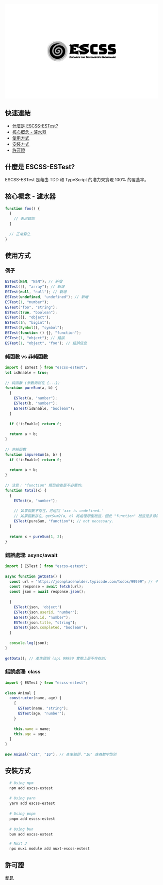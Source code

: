 ![logo](https://github.com/ESCSS-labs/ESCSS/blob/main/assets/logo.png)

## 快速連結

- [什麼是 ESCSS-ESTest?](#什麼是-escss-estest)
- [核心概念 - 濾水器](#核心概念---濾水器)
- [使用方式](#使用方式)
- [安裝方式](#安裝方式)
- [許可證](#許可證)

## 什麼是 ESCSS-ESTest?

ESCSS-ESTest 是藉由 TDD 和 TypeScript 的潛力來實現 100% 的覆蓋率。

## 核心概念 - 濾水器

```js
function foo() {
  {
    // 丟出錯誤
  }

  // 正常寫法
}
```

## 使用方式

### 例子

```js
ESTest(NaN, "NaN"); // 新增
ESTest([], "array"); // 新增
ESTest(null, "null"); // 新增
ESTest(undefined, "undefined"); // 新增
ESTest(1, "number");
ESTest("foo", "string");
ESTest(true, "boolean");
ESTest({}, "object");
ESTest(1n, "bigint");
ESTest(Symbol(), "symbol");
ESTest(function () {}, "function");
ESTest(1, "object"); // 錯誤
ESTest(1, "object", "foo"); // 錯誤信息
```

### 純函數 vs 非純函數

```js
import { ESTest } from "escss-estest";
let isEnable = true;

// 純函數 (參數測試在 {...})
function pureSum(a, b) {
  {
    ESTest(a, "number");
    ESTest(b, "number");
    ESTest(isEnable, "boolean");
  }

  if (!isEnable) return 0;

  return a + b;
}

// 非純函數
function impureSum(a, b) {
  if (!isEnable) return 0;

  return a + b;
}

// 注意： "function" 類型檢查是不必要的。
function total(x) {
  {
    ESTest(x, "number");

    // 如果函數不存在，將返回 'xxx is undefined.'
    // 如果函數存在，getSum2(a, b) 將處理類型檢查，因此 "function" 檢查是多餘的。
    ESTest(pureSum, "function"); // not necessary.
  }

  return x + pureSum(1, 2);
}
```

### 錯誤處理: async/await

```js
import { ESTest } from "escss-estest";

async function getData() {
  const url = "https://jsonplaceholder.typicode.com/todos/99999"; // 不存在的 api
  const response = await fetch(url);
  const json = await response.json();

  {
    ESTest(json, 'object')
    ESTest(json.userId, "number");
    ESTest(json.id, "number");
    ESTest(json.title, "string");
    ESTest(json.completed, "boolean");
  }

  console.log(json);
}

getData(); // 產生錯誤 (api 99999 實際上是不存在的)
```

### 錯誤處理: class

```js
import { ESTest } from "escss-estest";

class Animal {
  constructor(name, age) {
    {
      ESTest(name, "string");
      ESTest(age, "number");
    }

    this.name = name;
    this.age = age;
  }
}

new Animal("cat", "10"); // 產生錯誤，"10" 應為數字型別
```

## 安裝方式

```bash
  # Using npm
  npm add escss-estest

  # Using yarn
  yarn add escss-estest

  # Using pnpm
  pnpm add escss-estest

  # Using bun
  bun add escss-estest
```

```bash
  # Nuxt 3
  npx nuxi module add nuxt-escss-estest
```


## 許可證

[參見](https://github.com/ESCSS-labs/ESCSS-ESTest?tab=License-1-ov-file)
